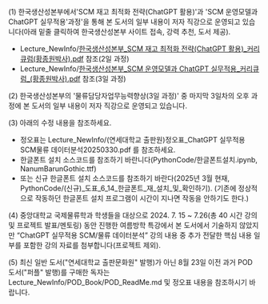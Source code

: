(1) 한국생산성본부에서'SCM 재고 최적화 전략(ChatGPT 활용)'과 'SCM 운영모델과 ChatGPT 실무적용'과정'을 통해 본 도서의 일부 내용이 저자 직강으로 운영되고 있습니다(아래 밑줄 클릭하여 한국생산성본부 사이트 접속, 강력 추천, 도서 제공).
   - Lecture_NewInfo/[한국생산성본부_SCM 재고 최적화 전략(ChatGPT 활용)_커리큐럼(황종원박사).pdf](https://www.kpc.or.kr/PTWED003_dtil_view.do?ecno=44786) 참조(2일 과정)
   - Lecture_NewInfo/[한국생산성본부_SCM 운영모델과 ChatGPT 실무적용_커리큐럼_(황종원박사).pdf](https://www.kpc.or.kr/PTWED003_dtil_view.do?ecno=45746) 참조(3일 과정)
        
(2) 한국생산성본부의 '물류담당자업무능력향상(3일 과정)' 중 마지막 3일차의 오후 과정에 본 도서의 일부 내용이 저자 직강으로 운영되고 있습니다.

(3) 아래의 수정 내용을 참조하세요.
   - 정오표는 Lecture_NewInfo/(연세대학교 출판원)정오표_ChatGPT 실무적용 SCM물류 데이터분석20250330.pdf 를 참조하세요.
   - 한글폰트 설치 소스코드를 참조하기 바란니다(PythonCode/한글폰트설치.ipynb, NanumBarunGothic.ttf)
   - 또는 신규 한글폰트 설치 소스코드를 참조하기 바란다(2025년 3월 현재, PythonCode/(신규)_도표_6_14_한글폰트_재_설치_및_확인하기).
          (기존에 정상적으로 작동하던 한글폰트 설치 프로그램이 시간이 지나면 작동을 안하기도 한다.)
        
(4) 중앙대학교 국제물류학과 학생들을 대상으로 2024. 7. 15 ~ 7.26(총 40 시간 강의 및 프로젝트 발표/멘토링) 동안 진행한 여름방학 특강에서
   본 도서에서 기술하지 않았지만 “ChatGPT 실무적용 SCM/물류 데이터분석” 강의 내용 중
   추가 전달한 핵심 내용 일부를 포함한 강의 자료를 첨부합니다(프로젝트 제외).
   
(5) 최신 일반 도서("연세대학교 출판문화원" 발행)가 아닌 8월 23일 이전 과거 POD 도서("퍼플" 발행)를 구매한 독자는 Lecture_NewInfo/POD_Book/POD_ReadMe.md 및 정오표 내용을 참조하시기 바랍니다. 

